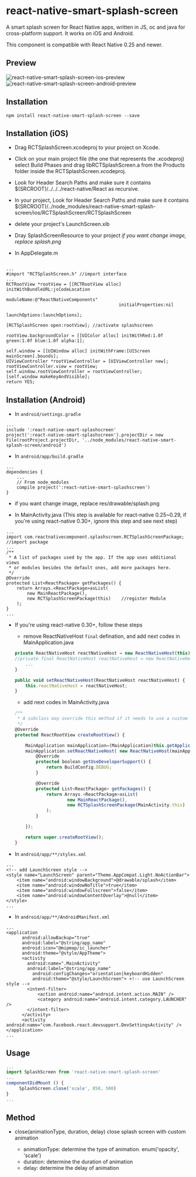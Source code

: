 # react-native-smart-splash-screen
A smart splash screen for React Native apps, written in JS, oc and java for cross-platform support.
It works on iOS and Android.

This component is compatible with React Native 0.25 and newer.

## Preview

![react-native-smart-splash-screen-ios-preview][1]
![react-native-smart-splash-screen-android-preview][2]

## Installation

```
npm install react-native-smart-splash-screen --save
```

## Installation (iOS)

* Drag RCTSplashScreen.xcodeproj to your project on Xcode.

* Click on your main project file (the one that represents the .xcodeproj) select Build Phases and drag libRCTSplashScreen.a from the Products folder inside the RCTSplashScreen.xcodeproj.

* Look for Header Search Paths and make sure it contains $(SRCROOT)/../../../react-native/React as recursive.

* In your project, Look for Header Search Paths and make sure it contains $(SRCROOT)/../node_modules/react-native-smart-splash-screen/ios/RCTSplashScreen/RCTSplashScreen

* delete your project's LaunchScreen.xib

* Dray SplashScreenResource to your project *if you want change image, replace splash.png*

* In AppDelegate.m

```

...
#import "RCTSplashScreen.h" //import interface
...
RCTRootView *rootView = [[RCTRootView alloc] initWithBundleURL:jsCodeLocation
                                                  moduleName:@"ReactNativeComponents"
                                           initialProperties:nil
                                               launchOptions:launchOptions];

[RCTSplashScreen open:rootView]; //activate splashscreen

rootView.backgroundColor = [[UIColor alloc] initWithRed:1.0f green:1.0f blue:1.0f alpha:1];

self.window = [[UIWindow alloc] initWithFrame:[UIScreen mainScreen].bounds];
UIViewController *rootViewController = [UIViewController new];
rootViewController.view = rootView;
self.window.rootViewController = rootViewController;
[self.window makeKeyAndVisible];
return YES;

```


## Installation (Android)

* In `android/settings.gradle`

```
...
include ':react-native-smart-splashscreen'
project(':react-native-smart-splashscreen').projectDir = new File(rootProject.projectDir, '../node_modules/react-native-smart-splash-screen/android')
```

* In `android/app/build.gradle`

```
...
dependencies {
    ...
    // From node_modules
    compile project(':react-native-smart-splashscreen')
}
```

* if you want change image, replace res/drawable/splash.png

* In MainActivity.java (This step is available for react-native 0.25~0.29, if you're using react-native 0.30+, ignore this step and see next step)

```
...
import com.reactnativecomponent.splashscreen.RCTSplashScreenPackage;    //import package
...
/**
 * A list of packages used by the app. If the app uses additional views
 * or modules besides the default ones, add more packages here.
 */
@Override
protected List<ReactPackage> getPackages() {
    return Arrays.<ReactPackage>asList(
        new MainReactPackage(),
        new RCTSplashScreenPackage(this)    //register Module
    );
}
...

```

* If you're using react-native 0.30+, follow these steps

    * remove ReactNativeHost `final` defination, and add next codes in MainApplication.java

    ```js
    private ReactNativeHost reactNativeHost = new ReactNativeHost(this) {
    //private final ReactNativeHost reactNativeHost = new ReactNativeHost(this) {
        ...
    }

    public void setReactNativeHost(ReactNativeHost reactNativeHost) {
        this.reactNativeHost = reactNativeHost;
    }
    ```

    * add next codes in MainActivity.java

    ```js
    /**
     * A subclass may override this method if it needs to use a custom {@link ReactRootView}.
     */
    @Override
    protected ReactRootView createRootView() {

        MainApplication mainApplication=(MainApplication)this.getApplication();
        mainApplication.setReactNativeHost( new ReactNativeHost(mainApplication) {
            @Override
            protected boolean getUseDeveloperSupport() {
                return BuildConfig.DEBUG;
            }

            @Override
            protected List<ReactPackage> getPackages() {
                return Arrays.<ReactPackage>asList(
                        new MainReactPackage(),
                        new RCTSplashScreenPackage(MainActivity.this)  //register Module
                );
            }

        });

        return super.createRootView();
    }
    ```

* In `android/app/**/styles.xml`

```
...
<!-- add LaunchScreen style -->
<style name="LaunchScreen" parent="Theme.AppCompat.Light.NoActionBar">
    <item name="android:windowBackground">@drawable/splash</item>
    <item name="android:windowNoTitle">true</item>
    <item name="android:windowFullscreen">false</item>
    <item name="android:windowContentOverlay">@null</item>
</style>
...
```

* In `android/app/**/AndroidManifest.xml`

```
...
<application
      android:allowBackup="true"
      android:label="@string/app_name"
      android:icon="@mipmap/ic_launcher"
      android:theme="@style/AppTheme">
      <activity
        android:name=".MainActivity"
        android:label="@string/app_name"
          android:configChanges="orientation|keyboardHidden"
          android:theme="@style/LaunchScreen"> <!-- use LaunchScreen style -->
        <intent-filter>
            <action android:name="android.intent.action.MAIN" />
            <category android:name="android.intent.category.LAUNCHER" />
        </intent-filter>
      </activity>
      <activity android:name="com.facebook.react.devsupport.DevSettingsActivity" />
</application>
...
```

## Usage

```js
...
import SplashScreen from 'react-native-smart-splash-screen'
...
componentDidMount () {
     SplashScreen.close('scale', 850, 500)
}
...

```

## Method

* close(animationType, duration, delay)
  close splash screen with custom animation

  * animationType: determine the type of animation. enum('opacity', 'scale')
  * duration: determine the duration of animation
  * delay: determine the delay of animation



[1]: http://cyqresig.github.io/img/react-native-smart-splash-screen-preview-ios-v1.0.0.gif
[2]: http://cyqresig.github.io/img/react-native-smart-splash-screen-preview-android-v1.0.3.gif